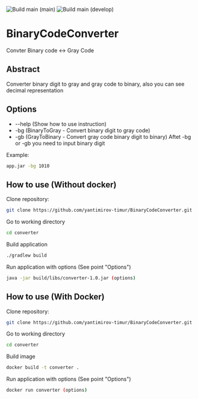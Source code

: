![Build main](https://github.com/yantimirov-timur/BinaryCodeConverter/actions/workflows/main.yml/badge.svg?branch=main) (main)
![Build main](https://github.com/yantimirov-timur/BinaryCodeConverter/actions/workflows/main.yml/badge.svg?branch=develop) (develop)
# BinaryCodeConverter
Convter Binary code &lt;-> Gray Code


## Abstract
Converter binary digit to gray and gray code to binary, also you can see decimal representation

## Options
 - --help (Show how to use instruction)
 - -bg (BinaryToGray - Convert binary digit to gray code)
 - -gb (GrayToBinary - Convert gray code binary digit to binary)
 Aftet -bg or -gb you need to input binary digit
 
 Example:
 ```sh
app.jar -bg 1010
```


## How to use (Without docker)
Clone repository:
```sh
git clone https://github.com/yantimirov-timur/BinaryCodeConverter.git
```
Go to working directory
```sh
cd converter
```
Build application
```sh
./gradlew build
```
Run application with options (See point "Options")
```sh
java -jar build/libs/converter-1.0.jar (options)
```
## How to use (With Docker)
Clone repository:
```sh
git clone https://github.com/yantimirov-timur/BinaryCodeConverter.git
```
Go to working directory
```sh
cd converter
```
Build image
```sh
docker build -t converter .
```
Run application with options (See point "Options")
```sh
docker run converter (options)
```
